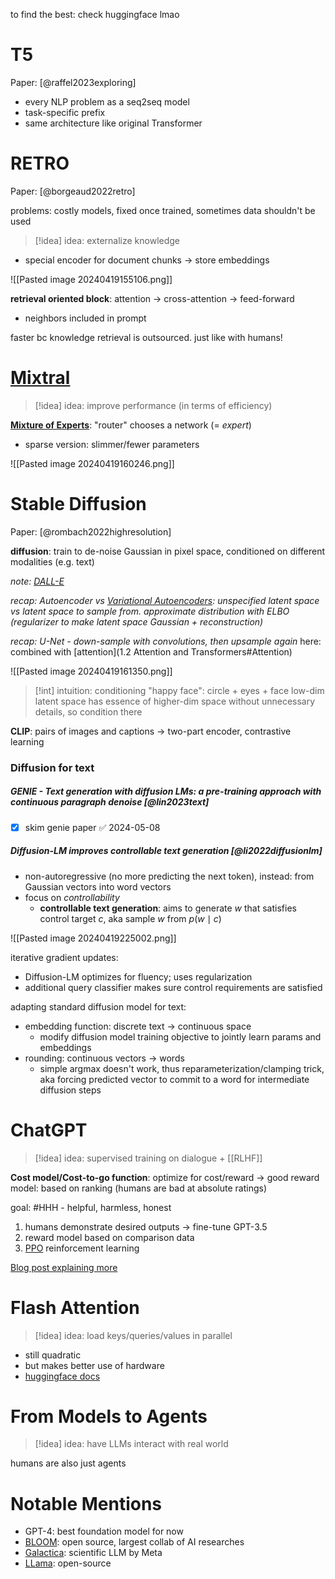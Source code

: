to find the best: check huggingface lmao
# T5

Paper: [@raffel2023exploring]

- every NLP problem as a seq2seq model
- task-specific prefix
- same architecture like original Transformer

# RETRO

Paper: [@borgeaud2022retro]

problems: costly models, fixed once trained, sometimes data shouldn't be used

>[!idea] idea: externalize knowledge

- special encoder for document chunks -> store embeddings

![[Pasted image 20240419155106.png]]

**retrieval oriented block**: attention -> cross-attention -> feed-forward
- neighbors included in prompt

faster bc knowledge retrieval is outsourced. just like with humans!

# [Mixtral](https://huggingface.co/docs/transformers/model_doc/mixtral)

>[!idea] idea: improve performance (in terms of efficiency)

[**Mixture of Experts**](https://huggingface.co/blog/moe): "router" chooses a network (= *expert*)
- sparse version: slimmer/fewer parameters

![[Pasted image 20240419160246.png]]
# Stable Diffusion

Paper: [@rombach2022highresolution]

**diffusion**: train to de-noise Gaussian in pixel space, conditioned on different modalities (e.g. text)

*note: [DALL-E](https://www.assemblyai.com/blog/how-dall-e-2-actually-works/)*

*recap: Autoencoder vs [Variational Autoencoders](https://en.wikipedia.org/wiki/Variational_autoencoder): unspecified latent space vs latent space to sample from. approximate distribution with ELBO (regularizer to make latent space Gaussian + reconstruction)*

*recap: U-Net - down-sample with convolutions, then upsample again*
here: combined with [attention](1.2 Attention and Transformers#Attention)

![[Pasted image 20240419161350.png]]

>[!int] intuition: conditioning
>"happy face": circle + eyes + face
>low-dim latent space has essence of higher-dim space without unnecessary details, so condition there

**CLIP**: pairs of images and captions -> two-part encoder, contrastive learning
### Diffusion for text

##### GENIE - Text generation with diffusion LMs: a pre-training approach with continuous paragraph denoise [@lin2023text]

- [x] skim genie paper ✅ 2024-05-08

##### Diffusion-LM improves controllable text generation [@li2022diffusionlm]

- non-autoregressive (no more predicting the next token), instead: from Gaussian vectors into word vectors
- focus on *controllability*
	- **controllable text generation**: aims to generate $w$ that satisfies control target $c$, aka sample $w$ from $p(w \mid c)$

![[Pasted image 20240419225002.png]]

iterative gradient updates:
- Diffusion-LM optimizes for fluency; uses regularization
- additional query classifier makes sure control requirements are satisfied

adapting standard diffusion model for text:
- embedding function: discrete text -> continuous space
	- modify diffusion model training objective to jointly learn params and embeddings
- rounding: continuous vectors -> words
	- simple argmax doesn't work, thus reparameterization/clamping trick, aka forcing predicted vector to commit to a word for intermediate diffusion steps
# ChatGPT

>[!idea] idea: supervised training on dialogue + [[RLHF]]

**Cost model/Cost-to-go function**: optimize for cost/reward
-> good reward model: based on ranking (humans are bad at absolute ratings)

goal: #HHH - helpful, harmless, honest

1. humans demonstrate desired outputs -> fine-tune GPT-3.5
2. reward model based on comparison data
3. [PPO](https://en.wikipedia.org/wiki/Proximal_policy_optimization) reinforcement learning

[Blog post explaining more](https://www.assemblyai.com/blog/how-chatgpt-actually-works/)
# Flash Attention

>[!idea] idea: load keys/queries/values in parallel

- still quadratic
- but makes better use of hardware
- [huggingface docs](https://huggingface.co/docs/text-generation-inference/conceptual/flash_attention)
# From Models to Agents

>[!idea] idea: have LLMs interact with real world

humans are also just agents
# Notable Mentions

- GPT-4: best foundation model for now
- [BLOOM](https://huggingface.co/bigscience/bloom): open source, largest collab of AI researches
- [Galactica](https://galactica.org/static/paper.pdf): scientific LLM by Meta
- [LLama](https://huggingface.co/blog/llama3): open-source